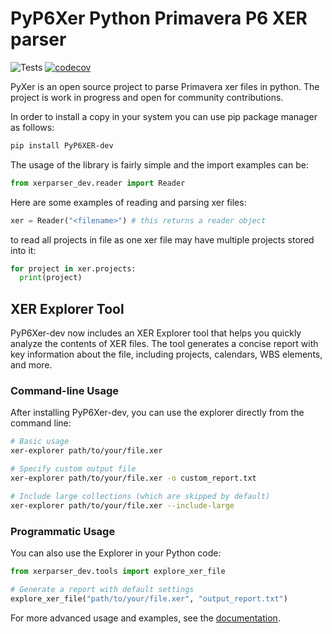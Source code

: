 # PyP6Xer Python Primavera P6 XER parser

![Tests](https://github.com/osama-ata/PyP6Xer-dev/actions/workflows/test.yml/badge.svg)
[![codecov](https://codecov.io/gh/osama-ata/PyP6Xer-dev/branch/master/graph/badge.svg?token=YOUR-TOKEN-HERE)](https://codecov.io/gh/osama-ata/PyP6Xer-dev)

PyXer is an open source project to parse Primavera xer files in python. The project is work in progress and open for community contributions.

In order to install a copy in your system you can use pip package manager as follows:

```bash
pip install PyP6XER-dev
```

The usage of the library is fairly simple and the import examples can be:

```python
from xerparser_dev.reader import Reader
```

Here are some examples of reading and parsing xer files:

```python
xer = Reader("<filename>") # this returns a reader object  
```

to read all projects in file as one xer file may have multiple projects stored into it:

```python
for project in xer.projects:
  print(project)
```

## XER Explorer Tool

PyP6Xer-dev now includes an XER Explorer tool that helps you quickly analyze the contents of XER files. The tool generates a concise report with key information about the file, including projects, calendars, WBS elements, and more.

### Command-line Usage

After installing PyP6Xer-dev, you can use the explorer directly from the command line:

```bash
# Basic usage
xer-explorer path/to/your/file.xer

# Specify custom output file
xer-explorer path/to/your/file.xer -o custom_report.txt

# Include large collections (which are skipped by default)
xer-explorer path/to/your/file.xer --include-large
```

### Programmatic Usage

You can also use the Explorer in your Python code:

```python
from xerparser_dev.tools import explore_xer_file

# Generate a report with default settings
explore_xer_file("path/to/your/file.xer", "output_report.txt")
```

For more advanced usage and examples, see the [documentation](https://PyP6Xer-dev.readthedocs.io/).
